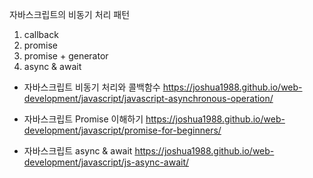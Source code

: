 자바스크립트의 비동기 처리 패턴
1. callback
2. promise
3. promise + generator
4. async & await

- 자바스크립트 비동기 처리와 콜백함수
https://joshua1988.github.io/web-development/javascript/javascript-asynchronous-operation/

- 자바스크립트 Promise 이해하기
https://joshua1988.github.io/web-development/javascript/promise-for-beginners/

- 자바스크립트 async & await
https://joshua1988.github.io/web-development/javascript/js-async-await/